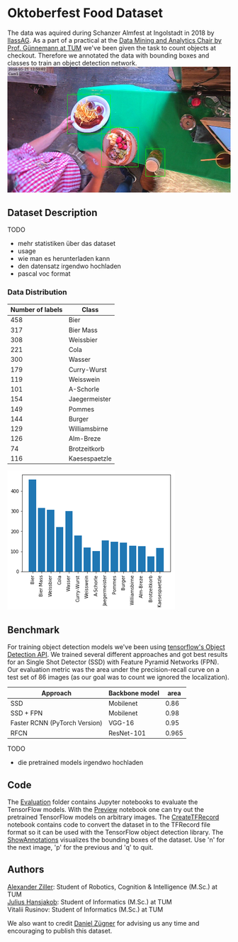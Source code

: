# Oktoberfest Food Dataset
The data was aquired during Schanzer Almfest at Ingolstadt in 2018 by [IlassAG](https://www.ilass.com). As a part of a practical at the [Data Mining and Analytics Chair by Prof. Günnemann at TUM](https://www.kdd.in.tum.de) we've been given the task to count objects at checkout. Therefore we annotated the data with bounding boxes and classes to train an object detection network.
![Annotated image](images/example_annotated.png)

## Dataset Description
TODO
- mehr statistiken über das dataset
- usage
- wie man es herunterladen kann
- den datensatz irgendwo hochladen
- pascal voc format

### Data Distribution

Number of labels | Class
 --- | ---
458 | Bier
317 | Bier Mass
308 | Weissbier
221 | Cola
300 | Wasser
179 | Curry-Wurst
119 | Weisswein
101 | A-Schorle
154 | Jaegermeister
149 | Pommes
144 | Burger
129 | Williamsbirne
126 | Alm-Breze
74 | Brotzeitkorb
116 | Kaesespaetzle

![Distribution](images/stats.png)

## Benchmark
For training object detection models we've been using [tensorflow's Object Detection API](https://github.com/tensorflow/models/tree/master/research/object_detection). We trained several different approaches and got best results for an Single Shot Detector (SSD) with Feature Pyramid Networks (FPN). Our evaluation metric was the area under the precision-recall curve on a test set of 86 images (as our goal was to count we ignored the localization). 

Approach | Backbone model | area 	
 --- | --- | --- 
SSD | Mobilenet | 0.86
SSD + FPN | Mobilenet | 0.98
Faster RCNN (PyTorch Version) | VGG-16 | 0.95
RFCN | ResNet-101 | 0.965

TODO
- die pretrained models irgendwo hochladen

## Code
The [Evaluation](evaluation) folder contains Jupyter notebooks to evaluate the TensorFlow models.
With the [Preview](Preview.ipynb) notebook one can try out the pretrained TensorFlow models on arbitrary images.
The [CreateTFRecord](CreateTFRecord.ipynb) notebook contains code to convert the dataset in to the TFRecord file format so it can be used with the TensorFlow object detection library.
The [ShowAnnotations](ShowAnnotations.py) visualizes the bounding boxes of the dataset. Use 'n' for the next image, 'p' for the previous and 'q' to quit. 

## Authors
[Alexander Ziller](https://github.com/a1302z): Student of Robotics, Cognition & Intelligence (M.Sc.) at TUM \
[Julius Hansjakob](https://github.com/polarbart): Student of Informatics (M.Sc.) at TUM \
Vitalii Rusinov: Student of Informatics (M.Sc.) at TUM 

We also want to credit [Daniel Zügner](https://github.com/danielzuegner) for advising us any time and encouraging to publish this dataset. 